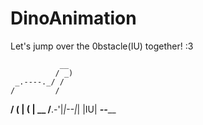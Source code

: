 # DinoAnimation
Let's jump over the 0bstacle(IU) together! :3        


               __
              / _)
     _.----._/ /
    /         /
 __/ (  | (  |             __
/__.-'|_|--|_|            |IU|
___________________________--_____________________________
